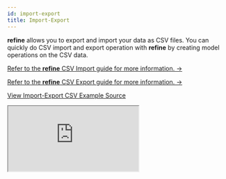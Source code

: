 ```yaml
---
id: import-export
title: Import-Export
---
```


**refine** allows you to export and import your data as CSV files. You can quickly do CSV import and export operation with **refine** by creating model operations on the CSV data.

[Refer to the **refine** CSV Import guide for more information. →](/docs/guides-and-concepts/import-export/csv-import/)

[Refer to the **refine** CSV Export guide for more information. →](/docs/guides-and-concepts/import-export/csv-export/)

[View Import-Export CSV Example Source](https://github.com/pankod/refine/tree/master/examples/importExport)

<iframe src="https://stackblitz.com/github/pankod/refine/tree/master/examples/importExport?embed=1&view=preview&theme=dark&preset=node"
     style={{width: "100%", height:"80vh", border: "0px", borderRadius: "8px", overflow:"hidden"}}
     title="refine-import-export-example"
     allow="accelerometer; ambient-light-sensor; camera; encrypted-media; geolocation; gyroscope; hid; microphone; midi; payment; usb; vr; xr-spatial-tracking"
     sandbox="allow-forms allow-modals allow-popups allow-presentation allow-same-origin allow-scripts"
   ></iframe>
